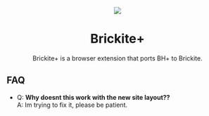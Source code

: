 <p align="center">
  <img src="https://github.com/kingofcube/Brickite-Plus/assets/138169081/4c7fc74e-7989-4a92-a7c7-b82fbc473c96" />
</p>
<h1 align="center">Brickite+</h1>
<p align="center">
Brickite+ is a browser extension that ports BH+ to Brickite.
</p>

## FAQ
- Q: **Why doesnt this work with the new site layout??**\
  A: Im trying to fix it, please be patient.
